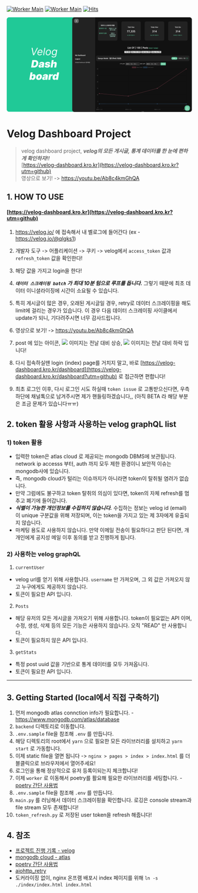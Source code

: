 [![Worker Main](https://github.com/Check-Data-Out/velog-dashboard/actions/workflows/worker_main.yaml/badge.svg?branch=main)](https://github.com/Check-Data-Out/velog-dashboard/actions/workflows/worker_main.yaml)
[![Worker Main](https://github.com/Check-Data-Out/velog-dashboard/actions/workflows/worker_token_refresh.yaml/badge.svg?branch=main)](https://github.com/Check-Data-Out/velog-dashboard/actions/workflows/worker_token_refresh.yaml)
[![Hits](https://hits.seeyoufarm.com/api/count/incr/badge.svg?url=https%3A%2F%2Fgithub.com%2Fcheck-Data-Out%2Fvelog-dashboard&count_bg=%2379C83D&title_bg=%23555555&icon=vagrant.svg&icon_color=%23E7E7E7&title=hits&edge_flat=false)](https://hits.seeyoufarm.com)

![](./nginx/pages/imgs/velog-dashboard-thumnail.png)

# Velog Dashboard Project

> velog dashboard project, **_velog의 모든 게시글, 통계 데이터를 한 눈에 편하게 확인하자!!_** <br/> 
> [https://velog-dashboard.kro.kr](https://velog-dashboard.kro.kr?utm=github) <br/>
> 영상으로 보기! -> https://youtu.be/Ab8c4kmGhQA

## 1. HOW TO USE

#### [https://velog-dashboard.kro.kr](https://velog-dashboard.kro.kr?utm=github)

1. https://velog.io/ 에 접속해서 내 벨로그에 들어간다 (ex - https://velog.io/@qlgks1)

2. 개발자 도구 -> 어플리케이션 -> 쿠키 -> velog에서 `access_token` 값과 `refresh_token` 값을 확인한다!

3. 해당 값을 가지고 login을 한다!

4. ***`데이터 스크레이핑 batch` 가 최대 10분 텀으로 루프를 돕니다.*** 그렇기 때문에 최초 데이터 이니셜라이징에 시간이 소요될 수 있습니다.

5. 특히 게시글이 많은 경우, 오래된 게시글일 경우, retry로 데이터 스크레이핑을 해도 limit에 걸리는 경우가 있습니다. 이 경우 다음 데이터 스크레이핑 사이클에서 update가 되니, 기다려주시면 너무 감사드립니다.

6. 영상으로 보기! -> https://youtu.be/Ab8c4kmGhQA

7. post 에 있는 아이콘, ![](https://img.icons8.com/external-royyan-wijaya-detailed-outline-royyan-wijaya/24/20c997/external-eyes-interface-royyan-wijaya-detailed-outline-royyan-wijaya.png) 이미지는 전날 대비 상승, ![](https://img.icons8.com/material-sharp/24/F25081/sleepy-eyes.png) 이미지는 전날 대비 하락 입니다!

8. 다시 접속하실땐 login (index) page를 거치지 말고, 바로 [https://velog-dashboard.kro.kr/dashboard](https://velog-dashboard.kro.kr/dashboard?utm=github) 로 접근하면 편합니다!

9. 최초 로그인 이후, 다시 로그인 시도 하실때 `token issue` 로 고통받으신다면, 우측 하단에 채널톡으로 남겨주시면 제가 핸들링하겠습니다,, (아직 BETA 라 해당 부분은 조금 문제가 있습니다ㅠㅠ)

## 2. token 활용 사항과 사용하는 velog graphQL list

### 1) token 활용

- 입력한 token은 atlas cloud 로 제공되는 mongodb DBMS에 보관됩니다. network ip accesss 부터, auth 까지 모두 제한 환경이니 보안적 이슈는 mongodb사에 있습니다.
- 즉, mongodb cloud가 털리는 이슈까지가 아니라면 token이 탈취될 염려가 없습니다.
- 만약 그럼에도 불구하고 token 탈취의 의심이 있다면, token의 자체 refresh를 멈추고 폐기에 들어갑니다.
- **_식별이 가능한 개인정보를 수집하지 않습니다._** 수집하는 정보는 velog id (email) 이 unique 구분값을 위해 저장되며, 이는 token을 가지고 있는 제 3자에게 유출되지 않습니다.
- 마케팅 용도로 사용하지 않습니다. 만약 이메일 전송이 필요하다고 판단 된다면, 개개인에게 공지성 메일 이후 동의를 받고 진행하게 됩니다.

### 2) 사용하는 velog graphQL

1. `currentUser`

- velog url를 얻기 위해 사용합니다. `username` 만 가져오며, 그 외 값은 가져오지 않고 누구에게도 제공하지 않습니다.
- 토큰이 필요한 API 입니다.

2. `Posts`

- 해당 유저의 모든 게시글을 가져오기 위해 사용합니다. token이 필요없는 API 이며, 수정, 생성, 삭제 등의 모든 기능은 사용하지 않습니다. 오직 "READ" 만 사용합니다.
- 토큰이 필요하지 않은 API 입니다.

3. `getStats`

- 특정 post uuid 값을 기반으로 통계 데이터를 모두 가져옵니다.
- 토큰이 필요한 API 입니다.

---

## 3. Getting Started (local에서 직접 구축하기)

1. 먼저 mongodb atlas connction info가 필요합니다. - https://www.mongodb.com/atlas/database
2. `backend` 디렉토리로 이동합니다.
3. `.env.sample` file을 참조해 `.env` 를 만듭니다.
4. 해당 디렉토리의 root에서 `yarn` 으로 필요한 모든 라이브러리를 설치하고 `yarn start` 로 가동합니다.
5. 이제 static file을 열면 됩니다 -> `nginx > pages > index > index.html` 를 더블클릭으로 브라우저에서 열어주세요!
6. 로그인을 통해 정상적으로 유저 등록이되는지 체크합니다!
7. 이제 `worker` 로 이동해서 poetry를 활요해 필요한 라이브러리를 세팅합니다. - [poetry 간단 사용법](https://velog.io/@qlgks1/python-poetry-%EC%84%A4%EC%B9%98%EB%B6%80%ED%84%B0-project-initializing-%ED%99%9C%EC%9A%A9%ED%95%98%EA%B8%B0)
8. `.env.sample` file을 참조해 `.env` 를 만듭니다.
9. `main.py` 를 러닝해서 데이터 스크레이핑을 확인합니다. 로깅은 console stream과 file stream 모두 존재합니다!
10. `token_refresh.py` 로 저장된 user token을 refresh 해줍니다!

## 4. 참조

- [프로젝트 진행 기록 - velog](https://velog.io/@qlgks1/velog-dashboard-%EC%A0%9C%EC%9E%91%EA%B8%B0-%EB%B2%A8%EB%A1%9C%EA%B7%B8-%ED%86%B5%EA%B3%84%EB%A5%BC-%ED%8E%B8%ED%95%98%EA%B2%8C-%EB%B3%B4%EA%B3%A0-%EC%8B%B6%EC%96%B4%EC%9A%94-%E3%85%A0)
- [mongodb cloud - atlas](https://www.mongodb.com/atlas/database)
- [poetry 간단 사용법](https://velog.io/@qlgks1/python-poetry-%EC%84%A4%EC%B9%98%EB%B6%80%ED%84%B0-project-initializing-%ED%99%9C%EC%9A%A9%ED%95%98%EA%B8%B0)
- [aiohttp_retry](https://github.com/inyutin/aiohttp_retry)
- 도커라이징 없이, nginx 온프램 배포시 index 페이지를 위해 `ln -s ./index/index.html index.html`
